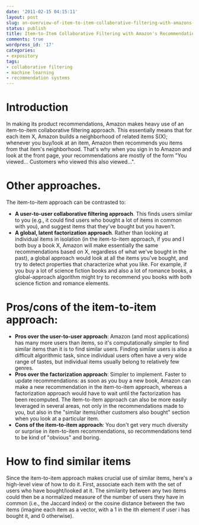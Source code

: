 ```yaml
---
date: '2011-02-15 04:15:11'
layout: post
slug: an-overview-of-item-to-item-collaborative-filtering-with-amazons-recommendation-system
status: publish
title: Item-to-Item Collaborative Filtering with Amazon's Recommendation System
comments: true
wordpress_id: '17'
categories:
- expository
tags:
- collaborative filtering
- machine learning
- recommendation systems
---
```


# Introduction

In making its product recommendations, Amazon makes heavy use of an item-to-item collaborative filtering approach. This essentially means that for each item X, Amazon builds a neighborhood of related items S(X); whenever you buy/look at an item, Amazon then recommends you items from that item's neighborhood. That's why when you sign in to Amazon and look at the front page, your recommendations are mostly of the form "You viewed... Customers who viewed this also viewed...".

# Other approaches. 

The item-to-item approach can be contrasted to:

* **A user-to-user collaborative filtering approach**. This finds users similar to you (e.g., it could find users who bought a lot of items in common with you), and suggest items that they've bought but you haven't.
* **A global, latent factorization approach**. Rather than looking at individual items in isolation (in the item-to-item approach, if you and I both buy a book X, Amazon will make essentially the same recommendations based on X, regardless of what we've bought in the past), a global approach would look at all the items you've bought, and try to detect properties that characterize what you like. For example, if you buy a lot of science fiction books and also a lot of romance books, a global-approach algorithm might try to recommend you books with both science fiction and romance elements.

# Pros/cons of the item-to-item approach:

* **Pros over the user-to-user approach**: Amazon (and most applications) has many more users than items, so it's computationally simpler to find similar items than it is to find similar users. Finding similar users is also a difficult algorithmic task, since individual users often have a very wide range of tastes, but individual items usually belong to relatively few genres.
* **Pros over the factorization approach**: Simpler to implement. Faster to update recommendations: as soon as you buy a new book, Amazon can make a new recommendation in the item-to-item approach, whereas a factorization approach would have to wait until the factorization has been recomputed. The item-to-item approach can also be more easily leveraged in several areas, not only in the recommendations made to you, but also in the "similar items/other customers also bought" section when you look at a particular item.
* **Cons of the item-to-item approach**: You don't get very much diversity or surprise in item-to-item recommendations, so recommendations tend to be kind of "obvious" and boring.

# How to find similar items

Since the item-to-item approach makes crucial use of similar items, here's a high-level view of how to do it. First, associate each item with the set of users who have bought/looked at it. The similarity between any two items could then be a normalized measure of the number of users they have in common (i.e., the Jaccard index) or the cosine distance between the two items (imagine each item as a vector, with a 1 in the ith element if user i has bought it, and 0 otherwise).